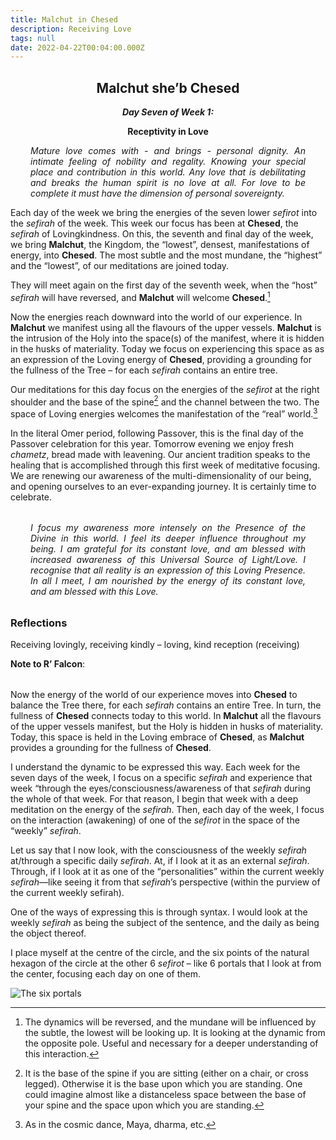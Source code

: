 ```yaml
---
title: Malchut in Chesed
description: Receiving Love
tags: null
date: 2022-04-22T00:04:00.000Z
---
```


<div style="font-weight: bold; text-align:center">
<h2>Malchut she’b Chesed</h2>
<i>Day Seven of Week 1:</i>
<p>Receptivity in Love</p>

</div>
<div style="text-align: justify; margin-left: 2rem; margin-right: 2rem; font-style: italic">
<p>
Mature love comes with - and brings - personal dignity. An intimate feeling of nobility and regality. Knowing your special place and contribution in this world. Any love that is debilitating and breaks the human spirit is no love at all. For love to be complete it must have the dimension of personal sovereignty.
</p>
</div>

Each day of the week we bring the energies of the seven lower _sefirot_ into the _sefirah_ of the week. This week our focus has been at **Chesed**, the _sefirah_ of Lovingkindness. On this, the seventh and final day of the week, we bring **Malchut**, the Kingdom, the “lowest”, densest, manifestations of energy, into **Chesed**. The most subtle and the most mundane, the “highest” and the “lowest”, of our meditations are joined today.

They will meet again on the first day of the seventh week, when the “host” _sefirah_ will have reversed, and **Malchut** will welcome **Chesed**.[^1]

Now the energies reach downward into the world of our experience. In **Malchut** we manifest using all the flavours of the upper vessels. **Malchut** is the intrusion of the Holy into the space(s) of the manifest, where it is hidden in the husks of materiality. Today we focus on experiencing this space as as an expression of the Loving energy of **Chesed**, providing a grounding for the fullness of the Tree – for each _sefirah_ contains an entire tree.

Our meditations for this day focus on the energies of the _sefirot_ at the right shoulder and the base of the spine[^2] and the channel between the two. The space of Loving energies welcomes the manifestation of the “real” world.[^3]

In the literal Omer period, following Passover, this is the final day of the Passover celebration for this year. Tomorrow evening we enjoy fresh _chametz_, bread made with leavening. Our ancient tradition speaks to the healing that is accomplished through this first week of meditative focusing. We are renewing our awareness of the multi-dimensionality of our being, and opening ourselves to an ever-expanding journey. It is certainly time to celebrate.

<div style="font-style: italic; margin: 2rem; text-align: justify">
I focus my awareness more intensely on the Presence of the Divine in this world. I feel its deeper influence throughout my being. I am grateful for its constant love, and am blessed with increased awareness of this  Universal Source of Light/Love. I recognise that all reality is an expression of this Loving Presence. In all I meet, I am nourished by the  energy of its constant love, and am blessed with this Love.
</div>

<h3>Reflections</h3>

[^1]: The dynamics will be reversed, and the mundane will be influenced by the subtle, the lowest will be looking up. It is looking at the dynamic from the opposite pole. Useful and necessary for a deeper understanding of this interaction.
[^2]: It is the base of the spine if you are sitting (either on a chair, or cross legged). Otherwise it is the base upon which you are standing. One could imagine almost like a distanceless space between the base of your spine and the space upon which you are standing.
[^3]: As in the cosmic dance, Maya, dharma, etc.

Receiving lovingly, receiving kindly – loving, kind reception (receiving)

**Note to R’ Falcon**:

<p style="font-style: italic; margin: 2rem; text-align: justify">

Now the energy of the world of our experience moves into **Chesed** to balance the Tree there, for each _sefirah_ contains an entire Tree. In turn, the fullness of **Chesed** connects today to this world. In **Malchut** all the flavours of the upper vessels manifest, but the Holy is hidden in husks of materiality. Today, this space is held in the Loving embrace of **Chesed**, as **Malchut** provides a grounding for the fullness of **Chesed**.

</p>

I understand the dynamic to be expressed this way. Each week for the seven days of the week, I focus on a specific _sefirah_ and experience that week “through the eyes/consciousness/awareness of that _sefirah_ during the whole of that week. For that reason, I begin that week with a deep meditation on the energy of the _sefirah_. Then, each day of the week, I focus on the interaction (awakening) of one of the _sefirot_ in the space of the “weekly” _sefirah_.

Let us say that I now look, with the consciousness of the weekly _sefirah_ at/through a specific daily _sefirah_. At, if I look at it as an external _sefirah_. Through, if I look at it as one of the “personalities” within the current weekly _sefirah_&mdash;like seeing it from that _sefirah_’s perspective (within the purview of the current weekly sefirah).

One of the ways of expressing this is through syntax. I would look at the weekly _sefirah_ as being the subject of the sentence, and the daily as being the object thereof.

I place myself at the centre of the circle, and the six points of the natural hexagon of the circle at the other 6 _sefirot_ – like 6 portals that I look at from the center, focusing each day on one of them.

![The six portals](/posts/img/neshama/six_portals.jpg)
